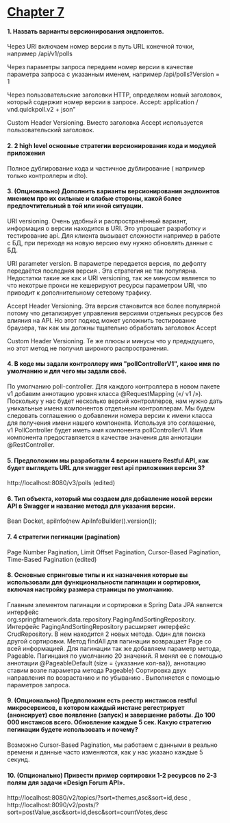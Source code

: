 # <a href="http://git.foxminded.com.ua/gesha17/quick-poll">Chapter 7</a>

#### 1. Назвать варианты версионирования эндпоинтов.
Через URI включаем номер версии в путь URL конечной точки, например /api/v1/polls

Через параметры запроса передаем номер версии в качестве параметра запроса с указанным именем, например /api/polls?Version = 1

Через пользовательские заголовки HTTP, определяем новый заголовок, который содержит номер версии в запросе. Accept: application / vnd.quickpoll.v2 + json"

Custom Header Versioning. Вместо заголовка Accept используется пользовательский заголовок.

####  2. 2 high level основные стратегии версионирования кода и модулей приложения
Полное дублирование кода и частичное дублирование ( например только контроллеры и dto).
#### 3. (Опционально) Дополнить варианты версионирования эндпоинтов мнением про их сильные и слабые стороны, какой более предпочтительный в той или иной ситуации.

URI versioning. Очень удобный и распространённый вариант, информация о версии находится в URI. Это упрощает разработку и тестирование api. Для клиента вызывает сложности например в работе с БД, при переходе на новую версию ему нужно обновлять данные с БД.

URI parameter version. В параметре передается версия, по дефолту передаётся последняя версия . Эта стратегия не так популярна. Недостатки такие же как и URI versioning, так же минусом является то что некотрые прокси не кешерируют ресурсы параметром URI, что приводит к дополнительному сетевому трафику.

Accept Header Versioning. Эта версия становится все более популярной потому что детализирует управления версиями отдельных ресурсов без влияния на  API. Но этот подход может усложнить тестирование браузера, так как мы должны тщательно обработать заголовок Accept

Custom Header Versioning. Те же плюсы и минусы что у предыдущего, но этот метод не получил широкого распространения.
#### 4. В коде мы задали контроллеру имя "pollControllerV1", какое имя по умолчанию и для чего мы задали своё.
По умолчанию poll-controller.
Для каждого контроллера в новом пакете v1 добавим аннотацию уровня класса @RequestMapping («/ v1 /»). Поскольку у нас будет несколько версий контроллеров, нам нужно дать уникальные имена компонентов отдельным контроллерам. Мы будем следовать соглашению о добавлении номера версии к имени класса для получения имени нашего компонента. Используя это соглашение, v1 PollController будет иметь имя компонента pollControllerV1.
Имя компонента предоставляется в качестве значения для аннотации @RestController.
#### 5. Предположим мы разработали 4 версии нашего Restful API, как будет выглядеть URL для swagger rest api приложения версии 3?
http://localhost:8080/v3/polls (edited)
#### 6. Тип объекта, который мы создаем для добавление новой версии API в Swagger и название метода для указания версии.
Bean Docket,  apiInfo(new ApiInfoBuilder().version());
#### 7. 4 стратегии пегинации (pagination)
Page Number Pagination, Limit Offset Pagination, Cursor-Based Pagination, Time-Based Pagination (edited)
#### 8. Основные спринговые типы и их назначения которые вы использовали для функциональности пагинации и сортировки, включая настройку размера страницы по умолчанию.

Главным элементом пагинации и сортировки в Spring Data JPA является интерфейс org.springframework.data.repository.PagingAndSortingRepository.  Интерфейс PagingAndSortingRepository расширяет интерфейс CrudRepository. В нем находится 2 новых метода. Один для поиска другой сортировки. Метод findAll для пагинации возвращает Page со всей информацией. Для пагинации так же добавляем параметр метода, Pageable.
Пагинцаия по умолчанию 20 значений. Я менял ее с помощью аннотации @PageableDefault (size = {указание кол-ва}), аннотацию ставим возле параметра метода Pageable)
Сортировка двух направления по возрастанию и по убыванию . Выполняется с помощью параметров запроса.
#### 9. (Опционально) Предположим есть реестр инстансов restful микросервисов, в котором каждый инстанс регестрирует (анонсирует) свое появление (запуск) и завершение работы. До 100 000 инстансов всего. Обновление каждые 5 сек. Какую стратегию пегинации будете использовать и почему?
Возможно Cursor-Based Pagination, мы работаем с данными в реально времени и данные часто изменяются, как у нас указано каждые 5 секунд.
#### 10. (Опционально) Привести пример сортировки 1-2 ресурсов по 2-3 полям для задачи «Design Forum API».
http://localhost:8080/v2/topics/?sort=themes,asc&sort=id,desc ,
http://localhost:8090/v2/posts/?sort=postValue,asc&sort=id,desc&sort=countVotes,desc
